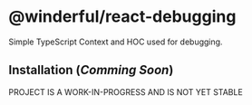 # @winderful/react-debugging

Simple TypeScript Context and HOC used for debugging.

## Installation (_Comming Soon_)

PROJECT IS A WORK-IN-PROGRESS AND IS NOT YET STABLE
